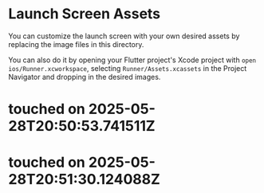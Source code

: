 # Launch Screen Assets

You can customize the launch screen with your own desired assets by replacing the image files in this directory.

You can also do it by opening your Flutter project's Xcode project with `open ios/Runner.xcworkspace`, selecting `Runner/Assets.xcassets` in the Project Navigator and dropping in the desired images.
# touched on 2025-05-28T20:50:53.741511Z
# touched on 2025-05-28T20:51:30.124088Z